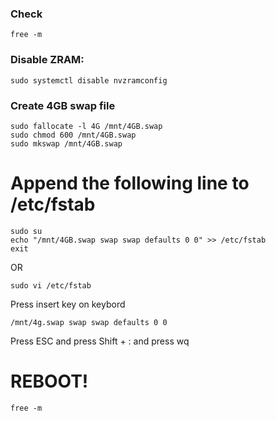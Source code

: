 ### Check
    free -m
    
### Disable ZRAM:
    sudo systemctl disable nvzramconfig

### Create 4GB swap file
    sudo fallocate -l 4G /mnt/4GB.swap
    sudo chmod 600 /mnt/4GB.swap
    sudo mkswap /mnt/4GB.swap

# Append the following line to /etc/fstab
    sudo su
    echo "/mnt/4GB.swap swap swap defaults 0 0" >> /etc/fstab
    exit

OR

    sudo vi /etc/fstab
    
Press insert key on keybord

    /mnt/4g.swap swap swap defaults 0 0
    
Press ESC and press Shift + : and press wq

# REBOOT!
    
    free -m
